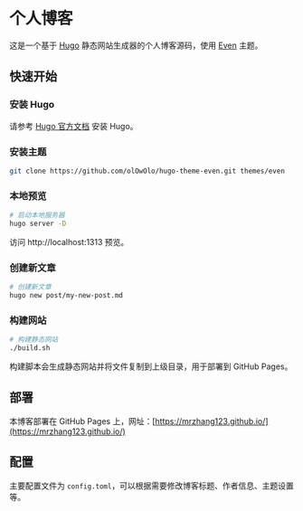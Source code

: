 # 个人博客

这是一个基于 [Hugo](https://gohugo.io/) 静态网站生成器的个人博客源码，使用 [Even](https://github.com/olOwOlo/hugo-theme-even) 主题。

## 快速开始

### 安装 Hugo

请参考 [Hugo 官方文档](https://gohugo.io/getting-started/installing/) 安装 Hugo。

### 安装主题

```bash
git clone https://github.com/olOwOlo/hugo-theme-even.git themes/even
```

### 本地预览

```bash
# 启动本地服务器
hugo server -D
```

访问 http://localhost:1313 预览。

### 创建新文章

```bash
# 创建新文章
hugo new post/my-new-post.md
```

### 构建网站

```bash
# 构建静态网站
./build.sh
```

构建脚本会生成静态网站并将文件复制到上级目录，用于部署到 GitHub Pages。

## 部署

本博客部署在 GitHub Pages 上，网址：[https://mrzhang123.github.io/](https://mrzhang123.github.io/)

## 配置

主要配置文件为 `config.toml`，可以根据需要修改博客标题、作者信息、主题设置等。